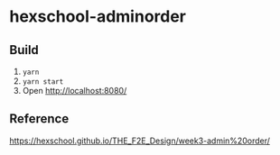 # hexschool-adminorder

## Build

1. `yarn`
2. `yarn start`
3. Open <http://localhost:8080/>

## Reference

<https://hexschool.github.io/THE_F2E_Design/week3-admin%20order/>
